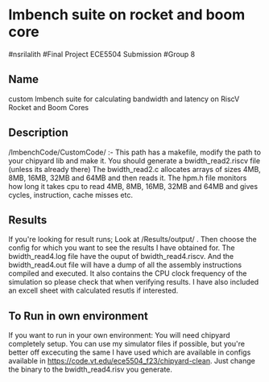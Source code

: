 # lmbench suite on rocket and boom core
#nsrilalith
#Final Project ECE5504 Submission
#Group 8

## Name
custom lmbench suite for calculating bandwidth and latency on RiscV Rocket and Boom Cores

## Description
/lmbenchCode/CustomCode/ :- This path has a makefile, modify the path to your chipyard lib and make it. You should generate a bwidth_read2.riscv file (unless its already there)
The bwidth_read2.c allocates arrays of sizes 4MB, 8MB, 16MB, 32MB and 64MB and then reads it. The hpm.h file monitors how long it takes cpu to read 4MB, 8MB, 16MB, 32MB and 64MB and gives cycles, instruction, cache misses etc.

## Results
If you're looking for result runs;
Look at /Results/output/ . Then choose the config for which you want to see the results I have obtained for. The bwidth_read4.log file have the ouput of bwidth_read4.riscv. And the bwidth_read4.out file will have a dump of all the assembly instructions compiled and executed. It also contains the CPU clock frequency of the simulation so please check that when verifying results.
I have also included an excell sheet with calculated resutls if interested.

## To Run in own environment
If you want to run in your own environment:
You will need chipyard completely setup. You can use my simulator files if possible, but you're better off excecuting the same I have used which are available in configs available in https://code.vt.edu/ece5504_f23/chipyard-clean. Just change the binary to the bwidth_read4.risv you generate.



